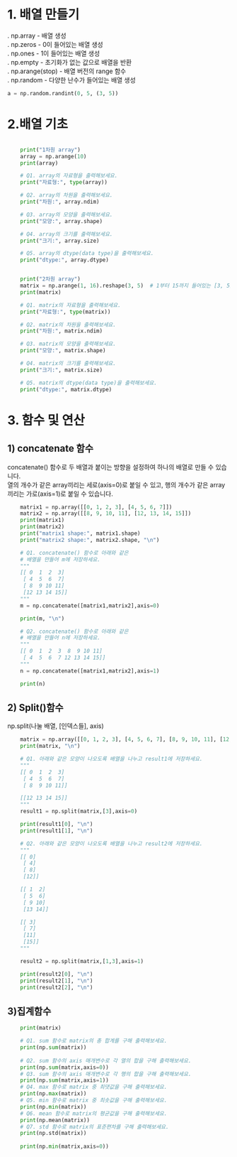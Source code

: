 # 1. 배열 만들기

. np.array - 배열 생성  
. np.zeros - 0이 들어있는 배열 생성  
. np.ones - 1이 들어있는 배열 생성  
. np.empty - 초기화가 없는 값으로 배열을 반환  
. np.arange(stop) - 배열 버전의 range 함수  
. np.random - 다양한 난수가 들어있는 배열 생성  
```python
a = np.random.randint(0, 5, (3, 5))
```

# 2.배열 기초
```python

    print("1차원 array")
    array = np.arange(10)
    print(array)

    # Q1. array의 자료형을 출력해보세요.
    print("자료형:", type(array))

    # Q2. array의 차원을 출력해보세요.
    print("차원:", array.ndim)

    # Q3. array의 모양을 출력해보세요.
    print("모양:", array.shape)

    # Q4. array의 크기를 출력해보세요.
    print("크기:", array.size)

    # Q5. array의 dtype(data type)을 출력해보세요.
    print("dtype:", array.dtype)


    print("2차원 array")
    matrix = np.arange(1, 16).reshape(3, 5)  # 1부터 15까지 들어있는 [3, 5]짜리 배열을 만듭니다.
    print(matrix)

    # Q1. matrix의 자료형을 출력해보세요.
    print("자료형:", type(matrix))

    # Q2. matrix의 차원을 출력해보세요.
    print("차원:", matrix.ndim)

    # Q3. matrix의 모양을 출력해보세요.
    print("모양:", matrix.shape)

    # Q4. matrix의 크기를 출력해보세요.
    print("크기:", matrix.size)

    # Q5. matrix의 dtype(data type)을 출력해보세요.
    print("dtype:", matrix.dtype)
```
# 3. 함수 및 연산
## 1) concatenate 함수
concatenate() 함수로 두 배열과 붙이는 방향을 설정하여 하나의 배열로 만들 수 있습니다.  
열의 개수가 같은 array끼리는 세로(axis=0)로 붙일 수 있고, 행의 개수가 같은 array끼리는 가로(axis=1)로 붙일 수 있습니다.  
```python
    matrix1 = np.array([[0, 1, 2, 3], [4, 5, 6, 7]])
    matrix2 = np.array([[8, 9, 10, 11], [12, 13, 14, 15]])
    print(matrix1)
    print(matrix2)
    print("matrix1 shape:", matrix1.shape)
    print("matrix2 shape:", matrix2.shape, "\n")

    # Q1. concatenate() 함수로 아래와 같은
    # 배열을 만들어 m에 저장하세요.
    """
    [[ 0  1  2  3]
     [ 4  5  6  7]
     [ 8  9 10 11]
     [12 13 14 15]]
    """
    m = np.concatenate([matrix1,matrix2],axis=0)

    print(m, "\n")

    # Q2. concatenate() 함수로 아래와 같은
    # 배열을 만들어 n에 저장하세요.
    """
    [[ 0  1  2  3  8  9 10 11]
     [ 4  5  6  7 12 13 14 15]]
    """
    n = np.concatenate([matrix1,matrix2],axis=1)

    print(n)
```
## 2) Split()함수
np.split(나눌 배열, [인덱스들], axis)  
```python
    matrix = np.array([[0, 1, 2, 3], [4, 5, 6, 7], [8, 9, 10, 11], [12, 13, 14, 15]])
    print(matrix, "\n")

    # Q1. 아래와 같은 모양이 나오도록 배열을 나누고 result1에 저장하세요.
    """
    [[ 0  1  2  3]
     [ 4  5  6  7]
     [ 8  9 10 11]]

    [[12 13 14 15]]
    """
    result1 = np.split(matrix,[3],axis=0)

    print(result1[0], "\n")
    print(result1[1], "\n")

    # Q2. 아래와 같은 모양이 나오도록 배열을 나누고 result2에 저장하세요.
    """
    [[ 0]
     [ 4]
     [ 8]
     [12]]

    [[ 1  2]
     [ 5  6]
     [ 9 10]
     [13 14]]

    [[ 3]
     [ 7]
     [11]
     [15]]
    """

    result2 = np.split(matrix,[1,3],axis=1)

    print(result2[0], "\n")
    print(result2[1], "\n")
    print(result2[2], "\n")
```
## 3)집계함수
```python
    print(matrix)

    # Q1. sum 함수로 matrix의 총 합계를 구해 출력해보세요.
    print(np.sum(matrix))
    
    # Q2. sum 함수의 axis 매개변수로 각 열의 합을 구해 출력해보세요.
    print(np.sum(matrix,axis=0))
    # Q3. sum 함수의 axis 매개변수로 각 행의 합을 구해 출력해보세요.
    print(np.sum(matrix,axis=1))
    # Q4. max 함수로 matrix 중 최댓값을 구해 출력해보세요.
    print(np.max(matrix))
    # Q5. min 함수로 matrix 중 최솟값을 구해 출력해보세요.
    print(np.min(matrix))
    # Q6. mean 함수로 matrix의 평균값을 구해 출력해보세요.
    print(np.mean(matrix))
    # Q7. std 함수로 matrix의 표준편차를 구해 출력해보세요.
    print(np.std(matrix))
    
    print(np.min(matrix,axis=0))
```
